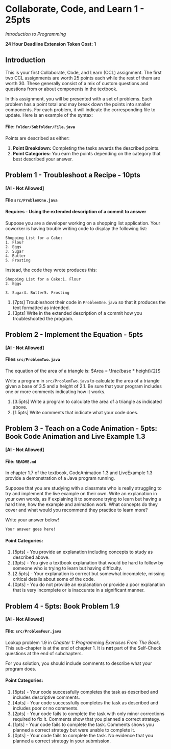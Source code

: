 # Collaborate, Code, and Learn 1 - 25pts
*Introduction to Programming*

**24 Hour Deadline Extension Token Cost: 1**

## Introduction
This is your first Collaborate, Code, and Learn (CCL) assignment. The first two CCL assignments are worth 25 points each
while the rest of them are worth 30. These generally consist of a mix of custom questions and questions from or about
components in the textbook.

In this assignment, you will be presented with a set of problems. Each problem has a point total and may break down the
points into smaller components. For each problem, it will indicate the corresponding file to update. Here is an example
of the syntax:
#### File: `Folder/Subfolder/File.java`

Points are described as either:
1. **Point Breakdown:** Completing the tasks awards the described points.
2. **Point Categories:** You earn the points depending on the category that best described your answer.

## Problem 1 -  Troubleshoot a Recipe - 10pts
#### [AI - Not Allowed]
#### File `src/ProblemOne.java`
#### Requires - Using the extended description of a commit to answer

Suppose you are a developer working on a shopping list application. Your coworker is having trouble writing code to display the
following list:
```
Shopping List for a Cake:
1. Flour
2. Eggs
3. Sugar
4. Butter
5. Frosting
```

Instead, the code they wrote produces this:
```
Shopping List for a Cake:1. Flour
2. Eggs

3. Sugar4. Butter5. Frosting
```

1. [7pts] Troubleshoot their code in `ProblemOne.java` so that it produces the text formatted as intended.
2. [3pts] Write in the extended description of a commit how you troubleshooted the program.

## Problem 2 - Implement the Equation - 5pts
#### [AI - Not Allowed]
#### Files `src/ProblemTwo.java`

The equation of the area of a triangle is: $Area = \frac{base * height}{2}$

Write a program in `src/ProblemTwo.java` to calculate the area of a triangle given a base of 3.5 and a height of 2.1. Be
sure that your program includes one or more comments indicating how it works.

1. [3.5pts] Write a program to calculate the area of a triangle as indicated above.
2. [1.5pts] Write comments that indicate what your code does.


## Problem 3 - Teach on a Code Animation - 5pts: Book Code Animation and Live Example 1.3
#### [AI - Not Allowed]
#### File: `README.md`

In chapter 1.7 of the textbook, CodeAnimation 1.3 and LiveExample 1.3 provide a demonstration of a Java program running.

Suppose that you are studying with a classmate who is really struggling to try and implement the live example on their own.
Write an explanation in your own words, as if explaining it to someone trying to learn but having a hard time, how the example
and animation work. What concepts do they cover and what would you recommend they practice to learn more?

Write your answer below!
```
Your answer goes here!

```
#### Point Categories:
1. [5pts] - You provide an explanation including concepts to study as described above.
2. [3pts]  - You give a textbook explanation that would be hard to follow by someone who is trying to learn but having difficulty.
3. [2.5pts] - Your explanation is correct but somewhat incomplete, missing critical details about some of the code.
4. [0pts]  - You do not provide an explanation or provide a poor explanation that is very incomplete or is inaccurate in a significant manner.


## Problem 4 - 5pts: Book Problem 1.9
#### [AI - Not Allowed]
#### File: `src/ProblemFour.java`
Lookup problem 1.9 in *Chapter 1: Programming Exercises From The Book*. This sub-chapter is at the end of chapter 1. It
is **not** part of the Self-Check questions at the end of subchapters.

For you solution, you should include comments to describe what your program does.

#### Point Categories:
1. [5pts] - Your code successfully completes the task as described and includes descriptive comments.
2. [4pts]  - Your code successfully completes the task as described and includes poor or no comments.
3. [2pts]  - Your code fails to complete the task with only minor corrections required to fix it. Comments show that you planned a correct strategy.
4. [1pts]  - Your code fails to complete the task. Comments shows you planned a correct strategy but were unable to complete it.
5. [0pts]  - Your code fails to complete the task. No evidence that you planned a correct strategy in your submission.
